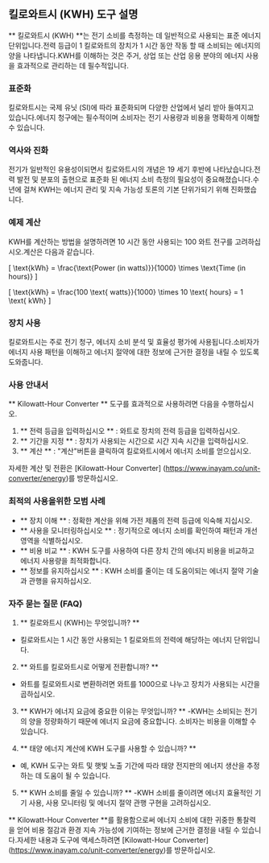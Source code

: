 ## 킬로와트시 (KWH) 도구 설명

** 킬로와트시 (KWH) **는 전기 소비를 측정하는 데 일반적으로 사용되는 표준 에너지 단위입니다.전력 등급이 1 킬로와트의 장치가 1 시간 동안 작동 할 때 소비되는 에너지의 양을 나타냅니다.KWH를 이해하는 것은 주거, 상업 또는 산업 응용 분야의 에너지 사용을 효과적으로 관리하는 데 필수적입니다.

### 표준화

킬로와트시는 국제 유닛 (SI)에 따라 표준화되며 다양한 산업에서 널리 받아 들여지고 있습니다.에너지 청구에는 필수적이며 소비자는 전기 사용량과 비용을 명확하게 이해할 수 있습니다.

### 역사와 진화

전기가 일반적인 유용성이되면서 킬로와트시의 개념은 19 세기 후반에 나타났습니다.전력 발전 및 분포의 출현으로 표준화 된 에너지 소비 측정의 필요성이 중요해졌습니다.수년에 걸쳐 KWH는 에너지 관리 및 지속 가능성 토론의 기본 단위가되기 위해 진화했습니다.

### 예제 계산

KWH를 계산하는 방법을 설명하려면 10 시간 동안 사용되는 100 와트 전구를 고려하십시오.계산은 다음과 같습니다.

\[ \text{kWh} = \frac{\text{Power (in watts)}}{1000} \times \text{Time (in hours)} \]

\[ \text{kWh} = \frac{100 \text{ watts}}{1000} \times 10 \text{ hours} = 1 \text{ kWh} \]

### 장치 사용

킬로와트시는 주로 전기 청구, 에너지 소비 분석 및 효율성 평가에 사용됩니다.소비자가 에너지 사용 패턴을 이해하고 에너지 절약에 대한 정보에 근거한 결정을 내릴 수 있도록 도와줍니다.

### 사용 안내서

** Kilowatt-Hour Converter ** 도구를 효과적으로 사용하려면 다음을 수행하십시오.

1. ** 전력 등급을 입력하십시오 ** : 와트로 장치의 전력 등급을 입력하십시오.
2. ** 기간을 지정 ** : 장치가 사용되는 시간으로 시간 지속 시간을 입력하십시오.
3. ** 계산 ** : "계산"버튼을 클릭하여 킬로와트시에서 에너지 소비를 얻으십시오.

자세한 계산 및 전환은 [Kilowatt-Hour Converter] (https://www.inayam.co/unit-converter/energy)를 방문하십시오.

### 최적의 사용을위한 모범 사례

- ** 장치 이해 ** : 정확한 계산을 위해 가전 제품의 전력 등급에 익숙해 지십시오.
- ** 사용을 모니터링하십시오 ** : 정기적으로 에너지 소비를 확인하여 패턴과 개선 영역을 식별하십시오.
- ** 비용 비교 ** : KWH 도구를 사용하여 다른 장치 간의 에너지 비용을 비교하고 에너지 사용량을 최적화합니다.
- ** 정보를 유지하십시오 ** : KWH 소비를 줄이는 데 도움이되는 에너지 절약 기술과 관행을 유지하십시오.

### 자주 묻는 질문 (FAQ)

1. ** 킬로와트시 (KWH)는 무엇입니까? **
- 킬로와트시는 1 시간 동안 사용되는 1 킬로와트의 전력에 해당하는 에너지 단위입니다.

2. ** 와트를 킬로와트시로 어떻게 전환합니까? **
- 와트를 킬로와트시로 변환하려면 와트를 1000으로 나누고 장치가 사용되는 시간을 곱하십시오.

3. ** KWH가 에너지 요금에 중요한 이유는 무엇입니까? **
-KWH는 소비되는 전기의 양을 정량화하기 때문에 에너지 요금에 중요합니다. 소비자는 비용을 이해할 수 있습니다.

4. ** 태양 에너지 계산에 KWH 도구를 사용할 수 있습니까? **
- 예, KWH 도구는 와트 및 햇빛 노출 기간에 따라 태양 전지판의 에너지 생산을 추정하는 데 도움이 될 수 있습니다.

5. ** KWH 소비를 줄일 수 있습니까? **
-KWH 소비를 줄이려면 에너지 효율적인 기기 사용, 사용 모니터링 및 에너지 절약 관행 구현을 고려하십시오.

** Kilowatt-Hour Converter **를 활용함으로써 에너지 소비에 대한 귀중한 통찰력을 얻어 비용 절감과 환경 지속 가능성에 기여하는 정보에 근거한 결정을 내릴 수 있습니다.자세한 내용과 도구에 액세스하려면 [Kilowatt-Hour Converter] (https://www.inayam.co/unit-converter/energy)를 방문하십시오.